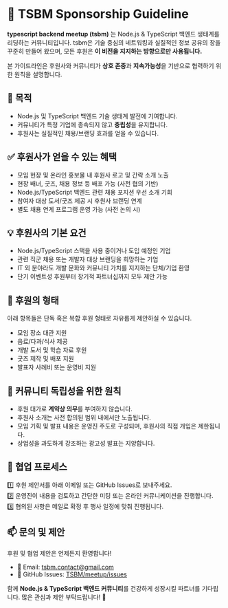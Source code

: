 # 📝 TSBM Sponsorship Guideline

**typescript backend meetup (tsbm)** 는 Node.js & TypeScript 백엔드 생태계를 리딩하는 커뮤니티입니다.
tsbm은 기술 중심의 네트워킹과 실질적인 정보 공유의 장을 꾸준히 만들어 왔으며, 모든 후원은 **이 비전을 지지하는 방향으로만 사용됩니다.**

본 가이드라인은 후원사와 커뮤니티가 **상호 존중**과 **지속가능성**을 기반으로 협력하기 위한 원칙을 설명합니다.

## 🎯 목적

* Node.js 및 TypeScript 백엔드 기술 생태계 발전에 기여합니다.
* 커뮤니티가 특정 기업에 종속되지 않고 **중립성**을 유지합니다.
* 후원사는 실질적인 채용/브랜딩 효과를 얻을 수 있습니다.

## ✅ 후원사가 얻을 수 있는 혜택

* 모임 현장 및 온라인 홍보물 내 후원사 로고 및 간략 소개 노출
* 현장 배너, 굿즈, 채용 정보 등 배포 가능 (사전 협의 기반)
* Node.js/TypeScript 백엔드 관련 채용 포지션 우선 소개 기회
* 참여자 대상 도서/굿즈 제공 시 후원사 브랜딩 연계
* 별도 채용 연계 프로그램 운영 가능 (사전 논의 시)

## 💡 후원사의 기본 요건

* Node.js/TypeScript 스택을 사용 중이거나 도입 예정인 기업
* 관련 직군 채용 또는 개발자 대상 브랜딩을 희망하는 기업
* IT 외 분야라도 개발 문화와 커뮤니티 가치를 지지하는 단체/기업 환영
* 단기 이벤트성 후원부터 장기적 파트너십까지 모두 제안 가능

## 📌 후원의 형태

아래 항목들은 단독 혹은 복합 후원 형태로 자유롭게 제안하실 수 있습니다.

* 모임 장소 대관 지원
* 음료/다과/식사 제공
* 개발 도서 및 학습 자료 후원
* 굿즈 제작 및 배포 지원
* 발표자 사례비 또는 운영비 지원

## 🚫 커뮤니티 독립성을 위한 원칙

* 후원 대가로 **계약상 의무**를 부여하지 않습니다.
* 후원사 소개는 사전 합의된 범위 내에서만 노출됩니다.
* 모임 기획 및 발표 내용은 운영진 주도로 구성되며, 후원사의 직접 개입은 제한됩니다.
* 상업성을 과도하게 강조하는 광고성 발표는 지양합니다.

## 🤝 협업 프로세스

1️⃣ 후원 제안서를 아래 이메일 또는 GitHub Issues로 보내주세요. </br>
2️⃣ 운영진이 내용을 검토하고 간단한 미팅 또는 온라인 커뮤니케이션을 진행합니다. </br>
3️⃣ 협의된 사항은 메일로 확정 후 행사 일정에 맞춰 진행됩니다. </br>

## 📫 문의 및 제안

후원 및 협업 제안은 언제든지 환영합니다!
- 📧 Email: [tsbm.contact@gmail.com](mailto:tsbm.contact@gmail.com)
- 📮 GitHub Issues: [TSBM/meetup/issues](https://github.com/ts-backend-meetup-ts/meetup/issues)

함께 **Node.js & TypeScript 백엔드 커뮤니티**를 건강하게 성장시킬 파트너를 기다립니다.
많은 관심과 제안 부탁드립니다! 🙌
